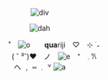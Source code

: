 <div align="center">

![div](https://64.media.tumblr.com/32c9de4241cdcdac11f0b8db37dabe86/10372571c4330fa5-72/s400x600/bebd414731343e0a3887d2d5e9d641b8680956fd.gifv)

![dah](https://64.media.tumblr.com/35bba3a6f8214ad4f72e844f88d7f4c6/d97403fcff6fa89b-ef/s640x960/43d3fcf17f8cc2a19c548a2e339d5f8015617fd3.pnj)

   
　　　　˚　![o](https://64.media.tumblr.com/7372f5883936e481ee80bb97b04f9ec4/35847f8f4a170156-32/s75x75_c1/3d03eb1bd85027174b33c122958629f11e0d70f9.gifv)　　**qua**riji　♡⠀ ⊹ ࣪ ˖　        
　　　　( ˘ ³˘)♥︎　ノ　![e](https://64.media.tumblr.com/7b03fff8c8e43cb2b91f6889cf8f2b4d/322e9f3f4642950d-06/s75x75_c1/cb4c99bcdabb33da208724aa22ddb240b83fb3f0.gifv)　⁺　𓈒  𐙚       
         ヘ       ﹐ ⑅    ﹒ ꒷    ![a](https://64.media.tumblr.com/d1bf597f5b3106d9b2f2e664c189c960/35847f8f4a170156-97/s75x75_c1/a1ed008cbf12e38e5922662e13825a9551591a8c.gifv)